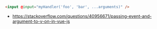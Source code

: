 ```html
<input @input="myHandler('foo', 'bar', ...arguments)" />
```

- https://stackoverflow.com/questions/40956671/passing-event-and-argument-to-v-on-in-vue-js
